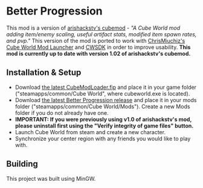 # Better Progression

This mod is a version of [arishackstv's cubemod](https://github.com/arishackstv/cubemod) - *"A Cube World mod adding item/enemy scaling, useful artifact stats, modified item spawn rates, and pvp."* This version of the mod is ported to work with [ChrisMiuchiz's Cube World Mod Launcher](https://github.com/ChrisMiuchiz/Cube-World-Mod-Launcher) and [CWSDK](https://github.com/ChrisMiuchiz/CWSDK) in order to improve usability. **This mod is currently up to date with version 1.02 of arishackstv's cubemod.**

## Installation & Setup
- Download [the latest CubeModLoader.fip](https://github.com/ChrisMiuchiz/Cube-World-Mod-Launcher/releases) and place it in your game folder ("steamapps/common/Cube World", where cubeworld.exe is located).
- Download [the latest Better Progression release](https://github.com/ParanormalVibe/Better-Progression/releases) and place it in your mods folder ("steamapps/common/Cube World/Mods"). Create a new Mods folder if you do not already have one.
- **IMPORTANT: If you were previously using v1.0 of arishackstv's mod, please uninstall first using the "Verify integrity of game files" button.**
- Launch Cube World from steam and create a new character.
- Synchronize your center region with any friends you would like to play with.

## Building
This project was built using MinGW.
